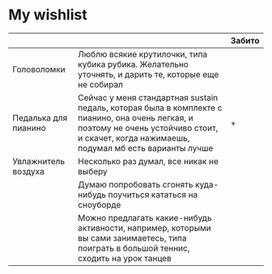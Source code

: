 # My wishlist

| | | Забито |
| --- | --- | --- |
| Головоломки | Люблю всякие крутилочки, типа кубика рубика. Желательно уточнять, и дарить те, которые еще не собирал | |
| Педалька для пианино | Сейчас у меня стандартная sustain педаль, которая была в комплекте с пианино, она очень легкая, и поэтому не очень устойчиво стоит, и скачет, когда нажимаешь, подумал мб есть варианты лучше | + |
| Увлажнитель воздуха | Несколько раз думал, все никак не выберу | |
| | Думаю попробовать сгонять куда-нибудь поучиться кататься на сноуборде | |
| | Можно предлагать какие-нибудь активности, например, которыми вы сами занимаетесь, типа поиграть в большой теннис, сходить на урок танцев | |
